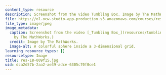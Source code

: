 ```yaml
---
content_type: resource
description: Screenshot from the video Tumbling Box. Image by The MathWorks.
file: https://ol-ocw-studio-app-production.s3.amazonaws.com/courses/res-18-009-learn-differential-equations-up-close-with-gilbert-strang-and-cleve-moler-fall-2015/dca2d57b2aa2ae39adce6305c70f0ce1_res-18-009f15.jpg
file_type: image/jpeg
image_metadata:
  caption: Screenshot from the video [_Tumbling Box_](resources/tumbling-box). (Image
    by The MathWorks.)
  credit: Image by The MathWorks.
  image-alt: A colorful sphere inside a 3-dimensional grid.
learning_resource_types: []
resourcetype: Image
title: res-18-009f15.jpg
uid: dca2d57b-2aa2-ae39-adce-6305c70f0ce1
---
```

